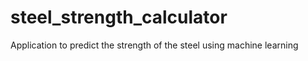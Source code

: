 # steel_strength_calculator
Application to predict the strength of the steel using machine learning
